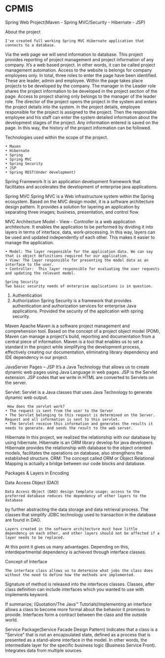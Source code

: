 # CPMIS
Spring Web Project(Maven - Spring MVC/Security - Hibernate - JSP)

About the project

	I've created full working Spring MVC Hibernate application that connects to a database. 
  Via the web page we will send information to database. This project provides reporting of project management and project 
  information of any company. It’s a web based project. In other words, it can be called project management automation. 
  Access to the website is belongs for company employees only. In total, three roles to enter the page have been identified. 
  These are leader, admin and employee. Within the page takes place projects to be developed by the company. 
  The manager in the Leader role shares the project information to be developed in the project section of the page. 
  Access to project sharing only belongs to the manager of the leader role. The director of the project opens the project 
  in the system and enters the project details into the system. In the project details, employee responsible for the project is
  assigned to the project. Then the responsible employee and his staff can enter the system detailed information 
  about the development stages of the project. Any information entered is saved on the page. 
  In this way, the history of the project information can be followed.

Technologies used within the scope of the project.

    • Maven
    • Hibernate
    • Spring
    • Spring MVC
    • Spring Security
    • JSP
    • Spring REST(Under development)

Spring Framework
	It is an application development framework that facilitates and accelerates the development of enterprise java applications.

Spring MVC
	Spring MVC is a Web infrastructure system within the Spring ecosystem. Based on the MVC design model, it is a software architecture design pattern.
  It provides a solution for layering an application by separating three images; business, presentation, and control flow.

MVC Architecture
	Model - View - Controller is a web application architecture. It enables the application to be performed by dividing 
  it into layers in terms of interface, data, work-processing. In this way, layers can be used and updated independently of each other. 
  This makes it easier to manage the application.

    • Model: The layer responsible for the application data. We can say that is object definitions required for our application.
    • View: The layer responsible for presenting the model data as an interface to the user.
    • Controller:  This layer responsible for evaluating the user requests and updating the relevant model.
    
    Spring Security
	Two basic security needs of enterprise applications is in question.
1. Authentication
2. Authorization
Spring Security is a framework that provides authentication and authorization services for enterprise Java applications. 
Provided the security of the application with spring security. 

Maven
	Apache Maven is a software project management and comprehension tool. Based on the concept of a project object model (POM),
  Maven can manage a project's build, 
  reporting and documentation from a central piece of information. Maven is a tool that enables us to set a standard 
  in the project while simplifying the development process, 
  effectively creating our documentation, eliminating library dependency and IDE dependency in our project.

JavaServer Pages – JSP
	It’s a Java Technology that allows us to create dynamic web pages using Java Language in web pages. JSP is the Servlet extension. 
  JSP codes that we write in HTML are converted to Servlets on the server.

Servlet: Servlet is a Java classes that uses Java Technology to generate dynamic web output. 

     How does the servlet work?
    • The request is sent from the user to the Server
    • The Servlet belonging to this request is determined on the Server. Request and all information is sent to this servlet. 
    • The Servlet receive this information and generates the results it needs to generate. And sends the result to the web server.

Hibernate
	In this project, we realized the relationship with our database by using hibernate. Hibernate is an ORM library develop for java developers. 
  Hibernate provides the relationship with database to the object oriented models, facilitates the operations on database, also strengthens the established structure. 
ORM: The concept called ORM or Object Relational Mapping is actually a bridge between our code blocks and database.

Packages & Layers in Encoding
	
Data Access Object (DAO)

	Data Access Object (DAO) design template usage; access to the preferred database reduces the dependency of other layers to the database 
  by further abstracting the data storage and data retrieval process. The classes that simplify JDBC technology used to transaction in the database are found in DAO.

	Layers created in the software architecture must have little dependency on each other, and other layers should not be affected if a layer needs to be replaced.
  At this point it gives us many advantages. Depending on this, interdepartmental dependency is achieved through interface classes.

Concept of Interface

	The interface class allows us to determine what jobs the class does without the need to define how the methods are implemented. 
  Signature of method is released into the interfaces classes. Classes, after class definition can include interfaces which you wanted to use with implements keyword.

If summarize; 
(Quotation/The Java™ Tutorials)Implementing an interface allows a class to become more formal about the behavior it promises to provide. Interfaces form a contract between the class and the outside world.

Service Package(Service Facade Design Pattern)
	Indicates that a class is a "Service" that is not an encapsulated state, defined as a process that is presented as a stand-alone interface in the model. In other words, the intermediate layer for the specific business logic (Business Service Front). Integrates data from multiple sources.
